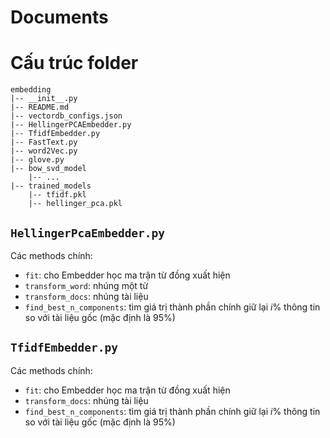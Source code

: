 Documents
=
# Cấu trúc folder
```
embedding
|-- __init__.py
|-- README.md
|-- vectordb_configs.json
|-- HellingerPCAEmbedder.py
|-- TfidfEmbedder.py
|-- FastText.py
|-- word2Vec.py
|-- glove.py
|-- bow_svd_model
	|-- ...
|-- trained_models
	|-- tfidf.pkl 
	|-- hellinger_pca.pkl
```

## `HellingerPcaEmbedder.py`
Các methods chính:
- `fit`: cho Embedder học ma trận từ đồng xuất hiện
- `transform_word`: nhúng một từ
- `transform_docs`: nhúng tài liệu
- `find_best_n_components`: tìm giá trị thành phần chính giữ lại $i$% thông tin so với tài liệu gốc (mặc định là 95%)

## `TfidfEmbedder.py`
Các methods chính:
- `fit`: cho Embedder học ma trận từ đồng xuất hiện
- `transform_docs`: nhúng tài liệu
- `find_best_n_components`: tìm giá trị thành phần chính giữ lại $i$% thông tin so với tài liệu gốc (mặc định là 95%)


